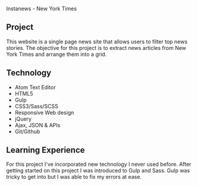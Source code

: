 Instanews - New York Times

## Project
This website is a single page news site that allows users to filter top news stories. The objective for this project is to extract news articles from New York Times and arrange them into a grid.

## Technology
* Atom Text Editor
* HTML5
* Gulp
* CSS3/Sass/SCSS
* Responsive Web design
* jQuery
* Ajax, JSON & APIs
* Git/Github

## Learning Experience
For this project I've incorporated new technology I never used before. After getting started on this project I was introduced to Gulp and Sass. Gulp was tricky to get into but I was able to fix my errors at ease.
